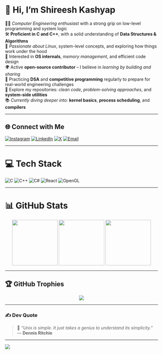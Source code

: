 # 👋 Hi, I’m **Shireesh Kashyap**

👨‍💻 *Computer Engineering enthusiast* with a strong grip on low-level programming and system logic  
🛠️ **Proficient in C and C++**, with a solid understanding of **Data Structures & Algorithms**  
🐧 *Passionate about Linux*, system-level concepts, and exploring how things work under the hood  
🧠 Interested in **OS internals**, *memory management*, and efficient code design  
🌍 Active **open-source contributor** – I believe in *learning by building and sharing*  
🧩 Practicing **DSA** and **competitive programming** regularly to prepare for real-world engineering challenges  
📂 Explore my repositories: *clean code*, *problem-solving approaches*, and **system-side utilities**  
📚 *Currently diving deeper into:* **kernel basics**, **process scheduling**, and **compilers**

---

## 🌐 Connect with Me
[![Instagram](https://img.shields.io/badge/Instagram-%23E4405F.svg?logo=Instagram&logoColor=white)](https://www.instagram.com/shiresh.kashyap/) 
[![LinkedIn](https://img.shields.io/badge/LinkedIn-%230077B5.svg?logo=linkedin&logoColor=white)](https://www.linkedin.com/in/shireesh-kashyap-48885b343/) 
[![X](https://img.shields.io/badge/X-black.svg?logo=X&logoColor=white)](https://x.com/Sh123e5hK45hy49) 
[![Email](https://img.shields.io/badge/Email-D14836?logo=gmail&logoColor=white)](mailto:forceplayz127@gmail.com)

---

# 💻 Tech Stack
![C](https://img.shields.io/badge/c-%2300599C.svg?style=for-the-badge&logo=c&logoColor=white) 
![C++](https://img.shields.io/badge/c++-%2300599C.svg?style=for-the-badge&logo=c%2B%2B&logoColor=white) 
![C#](https://img.shields.io/badge/c%23-%23239120.svg?style=for-the-badge&logo=csharp&logoColor=white) 
![React](https://img.shields.io/badge/react-%2320232a.svg?style=for-the-badge&logo=react&logoColor=%2361DAFB) 
![OpenGL](https://img.shields.io/badge/OpenGL-white?logo=OpenGL&style=for-the-badge)

---

# 📊 GitHub Stats

<div align="center">
  <img src="https://github-readme-stats.vercel.app/api?username=Sh123e5h&theme=nord&hide_border=false&include_all_commits=false&count_private=false" height="150"/>
  <img src="https://github-readme-streak-stats.herokuapp.com/?user=Sh123e5h&theme=nord&hide_border=false" height="150"/>
  <img src="https://github-readme-stats.vercel.app/api/top-langs/?username=Sh123e5h&theme=nord&hide_border=false&include_all_commits=false&count_private=false&layout=compact" height="150"/>
</div>

---

## 🏆 GitHub Trophies

<div align="center">
  <img src="https://github-profile-trophy.vercel.app/?username=Sh123e5h&theme=radical&no-frame=false&no-bg=true&margin-w=8" />
</div>

---

### ✍️ Dev Quote
> 🧠 *“Unix is simple. It just takes a genius to understand its simplicity.”* — **Dennis Ritchie**

---

[![](https://visitcount.itsvg.in/api?id=Sh123e5h&icon=0&color=0)](https://visitcount.itsvg.in)

<!-- Proudly created with GPRM ( https://gprm.itsvg.in ) -->
